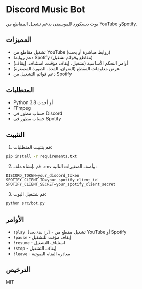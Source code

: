 # Discord Music Bot

بوت ديسكورد للموسيقى يدعم تشغيل المقاطع من YouTube وSpotify.

## المميزات

- تشغيل مقاطع من YouTube (روابط مباشرة أو بحث)
- دعم روابط Spotify (مقاطع وقوائم تشغيل)
- أوامر التحكم الأساسية (تشغيل، إيقاف مؤقت، استئناف، إيقاف)
- عرض معلومات المقطع (العنوان، المدة، الصورة المصغرة)
- دعم قوائم التشغيل من Spotify

## المتطلبات

- Python 3.8 أو أحدث
- FFmpeg
- حساب مطور في Discord
- حساب مطور في Spotify

## التثبيت

1. قم بتثبيت المتطلبات:
```bash
pip install -r requirements.txt
```

2. قم بإنشاء ملف `.env` وأضف المتغيرات التالية:
```env
DISCORD_TOKEN=your_discord_token
SPOTIFY_CLIENT_ID=your_spotify_client_id
SPOTIFY_CLIENT_SECRET=your_spotify_client_secret
```

3. قم بتشغيل البوت:
```bash
python src/bot.py
```

## الأوامر

- `!play [رابط/بحث]` - تشغيل مقطع من YouTube أو Spotify
- `!pause` - إيقاف مؤقت للتشغيل
- `!resume` - استئناف التشغيل
- `!stop` - إيقاف التشغيل
- `!leave` - مغادرة القناة الصوتية

## الترخيص

MIT 